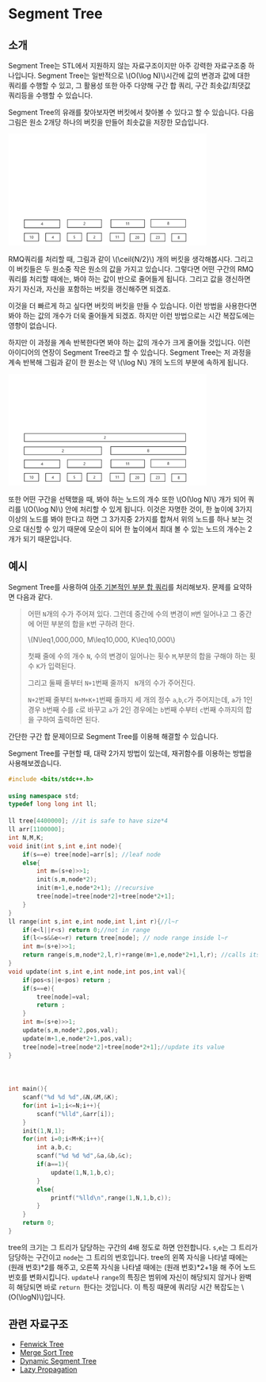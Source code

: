 # Segment Tree

## 소개

Segment Tree는 STL에서 지원하지 않는 자료구조이지만 아주 강력한 자료구조중 하나입니다. Segment Tree는 일반적으로 \\(O(\log N)\\)시간에 값의 변경과 값에 대한 쿼리를 수행할 수 있고, 그 활용성 또한 아주 다양해 구간 합 쿼리, 구간 최솟값/최댓값 쿼리등을 수행할 수 있습니다.

Segment Tree의 유래를 찾아보자면 버킷에서 찾아볼 수 있다고 할 수 있습니다. 다음 그림은 원소 2개당 하나의 버킷을 만들어 최솟값을 저장한 모습입니다.

<img src="./segment1.pdf" width = 400 >



RMQ쿼리를 처리할 때, 그림과 같이 \\(\ceil{N/2}\\) 개의 버킷을 생각해봅시다. 그리고 이 버킷들은 두 원소중 작은 원소의 값을 가지고 있습니다.
그렇다면 어떤 구간의 RMQ쿼리를 처리할 때에는, 봐야 하는 값이 반으로 줄어들게 됩니다. 그리고 값을 갱신하면 자기 자신과, 자신을 포함하는 버킷을 갱신해주면 되겠죠. 

이것을 더 빠르게 하고 싶다면 버킷의 버킷을 만들 수 있습니다. 이런 방법을 사용한다면 봐야 하는 값의 개수가 더욱 줄어들게 되겠죠. 하지만 이런 방법으로는 시간 복잡도에는 영향이 없습니다. 

하지만 이 과정을 계속 반복한다면 봐야 하는 값의 개수가 크게 줄어들 것입니다. 이런 아이디어의 연장이 Segment Tree라고 할 수 있습니다. Segment Tree는 저 과정을 계속 반복해 그림과 같이 한 원소는 약 \\(\log N\\) 개의 노드의 부분에 속하게 됩니다.

<img src="./segment2.pdf" width = 400 >

또한 어떤 구간을 선택했을 때, 봐야 하는 노드의 개수 또한 \\(O(\log N)\\) 개가 되어 쿼리를 \\(O(\log N)\\) 안에 처리할 수 있게 됩니다. 이것은 자명한 것이, 한 높이에 3가지 이상의 노드를 봐야 한다고 하면 그 3가지중 2가지를 합쳐서 위의 노드를 하나 보는 것으로 대신할 수 있기 때문에 모순이 되어 한 높이에서 최대 볼 수 있는 노드의 개수는 2개가 되기 때문입니다. 

## 예시

Segment Tree를 사용하여 [아주 기본적인 부분 합 쿼리](https://www.acmicpc.net/problem/2042)를 처리해보자. 문제를 요약하면 다음과 같다.

>어떤 `N`개의 수가 주어져 있다. 그런데 중간에 수의 변경이 `M`번 일어나고 그 중간에 어떤 부분의 합을 `K`번 구하려 한다. 
>
>\\(N\leq1,000,000, M\leq10,000, K\leq10,000\\)
>
>첫째 줄에 수의 개수  `N`, 수의 변경이 일어나는 횟수 `M`,부분의 합을 구해야 하는 횟수 `K`가 입력된다.
>
>그리고 둘째 줄부터 `N+1`번째 줄까지 ` N`개의 수가 주어진다.
>
>`N+2`번째 줄부터 `N+M+K+1`번째 줄까지 세 개의 정수 `a`,`b`,`c`가 주어지는데, `a`가 1인 경우 `b`번째 수를 `c`로 바꾸고 `a`가 2인 경우에는 `b`번째 수부터 `c`번째 수까지의 합을 구하여 출력하면 된다.



간단한 구간 합 문제이므로 Segment Tree를 이용해 해결할 수 있습니다.

Segment Tree를 구현할 때, 대략 2가지 방법이 있는데, 재귀함수를 이용하는 방법을 사용해보겠습니다.

``` c++
#include <bits/stdc++.h>

using namespace std;
typedef long long int ll;

ll tree[4400000]; //it is safe to have size*4
ll arr[1100000];
int N,M,K;
void init(int s,int e,int node){
    if(s==e) tree[node]=arr[s]; //leaf node
    else{
        int m=(s+e)>>1;
        init(s,m,node*2);
        init(m+1,e,node*2+1); //recursive
        tree[node]=tree[node*2]+tree[node*2+1];
    }
}
ll range(int s,int e,int node,int l,int r){//l~r
    if(e<l||r<s) return 0;//not in range
    if(l<=s&&e<=r) return tree[node]; // node range inside l~r
    int m=(s+e)>>1;
    return range(s,m,node*2,l,r)+range(m+1,e,node*2+1,l,r); //calls its leaf
}
void update(int s,int e,int node,int pos,int val){
    if(pos<s||e<pos) return ;
    if(s==e){
        tree[node]=val;
        return ;
    }
    int m=(s+e)>>1;
    update(s,m,node*2,pos,val);
    update(m+1,e,node*2+1,pos,val);
    tree[node]=tree[node*2]+tree[node*2+1];//update its value
}



int main(){
    scanf("%d %d %d",&N,&M,&K);
    for(int i=1;i<=N;i++){
        scanf("%lld",&arr[i]);
    }
    init(1,N,1);
    for(int i=0;i<M+K;i++){
        int a,b,c;
        scanf("%d %d %d",&a,&b,&c);
        if(a==1){
            update(1,N,1,b,c);
        }
        else{
            printf("%lld\n",range(1,N,1,b,c));
        }
    }
    return 0;
}
```

tree의 크기는 그 트리가 담당하는 구간의 4배 정도로 하면 안전합니다.
`s`,`e`는 그 트리가 담당하는 구간이고 `node`는 그 트리의 번호입니다. tree의 왼쪽 자식을 나타낼 때에는 (원래 번호)*2를 해주고, 오른쪽 자식을 나타낼 때에는 (원래 번호)*2+1을 해 주어 노드 번호를 변화시킵니다. `update`나 `range`의 특징은 범위에 자신이 해당되지 않거나 완벽히 해당되면 바로 `return `한다는 것입니다. 이 특징 때문에 쿼리당 시간 복잡도는 \\(O(\logN)\\)입니다.



## 관련 자료구조

- [Fenwick Tree](./fenwick/fenwick.md)
- [Merge Sort Tree](./mergesorttree/mergesorttree.md)
- [Dynamic Segment Tree](./dynamicsegmenttree/dynamicsegmenttree.md)
- [Lazy Propagation](./lazypropagation/lazypropagation.md)

